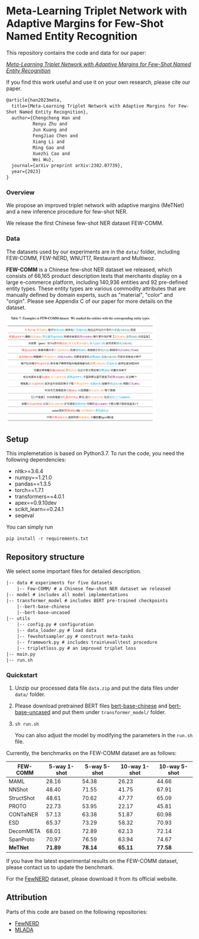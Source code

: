 # Meta-Learning Triplet Network with Adaptive Margins for Few-Shot Named Entity Recognition

This repository contains the code and data for our paper:

[*Meta-Learning Triplet Network with Adaptive Margins for Few-Shot Named Entity Recognition*](https://arxiv.org/pdf/2302.07739)

If you find this work useful and use it on your own research, please cite our paper.

`````
@article{han2023meta,
  title={Meta-Learning Triplet Network with Adaptive Margins for Few-Shot Named Entity Recognition},
  author={Chengcheng Han and 
          Renyu Zhu and 
          Jun Kuang and 
          FengJiao Chen and
          Xiang Li and
          Ming Gao and
          Xuezhi Cao and
          Wei Wu},
  journal={arXiv preprint arXiv:2302.07739},
  year={2023}
}
`````

### Overview

We propose an improved triplet network with adaptive margins (MeTNet) and a new inference procedure for few-shot NER.

We release the first Chinese few-shot NER dataset FEW-COMM.

### Data

The datasets used by our experiments are in the `data/` folder, including FEW-COMM, FEW-NERD, WNUT17, Restaurant and Multiwoz.

<!-- We ran experiments on a total of 4 datasets. You may unzip our processed data file `data.zip` and put the data files under `data/` folder. -->

<!-- | Dataset | Notes |
|---|---|
|  -->

**FEW-COMM** is a Chinese few-shot NER dataset we released, which consists of 66,165 product description texts that merchants display on a large e-commerce platform, including 140,936 entities and 92 pre-defined entity types. These entity types are various commodity attributes that are manually defined by domain experts, such as "material", "color" and "origin". Please see Appendix C of our paper for more details on the dataset.

<img src="pic/dataset.png" width="80%">
<!-- | FewNERD ([link](https://ningding97.github.io/fewnerd/)) | Processed data available. |
| WNUT17 ([link](https://aclanthology.org/W17-4418.pdf)) | We used a subset of the product review data. Processed data available. |
| Restaurant ([link](http://people.csail.mit.edu/jrg/2013/liu-icassp13.pdf)) | Processed data available. | 
| Multiwoz ([link](https://arxiv.org/pdf/1810.00278)) | Processed data available. |  -->


## Setup

This implemetation is based on Python3.7. To run the code, you need the following dependencies:

- nltk>=3.6.4
- numpy==1.21.0
- pandas==1.3.5
- torch==1.7.1
- transformers==4.0.1
- apex==0.9.10dev
- scikit_learn==0.24.1
- seqeval

You can simply run

```Sh
pip install -r requirements.txt
```

## Repository structure

We select some important files for detailed description.

```Shell
|-- data # experiments for five datasets
    |-- Few-COMM/ # a Chinese few-shot NER dataset we released
|-- model # includes all model implementations
|-- transformer_model # includes BERT pre-trained checkpoints
	|--bert-base-chinese
	|--bert-base-uncased
|-- utils
    |-- config.py # configuration
    |-- data_loader.py # load data
    |-- fewshotsampler.py # construst meta-tasks
    |-- framework.py # includes train\eval\test procedure
    |-- tripletloss.py # an improved triplet loss
|-- main.py
|-- run.sh
```

### Quickstart

1. Unzip our processed data file `data.zip` and put the data files under `data/` folder.

2. Please download pretrained BERT files [bert-base-chinese](https://huggingface.co/bert-base-chinese/tree/main) and [bert-base-uncased](https://huggingface.co/bert-base-uncased/tree/main) and put them under `transformer_model/` folder.

3. ```sh run.sh```

   You can also adjust the model by modifying the parameters in the `run.sh` file.

Currently, the benchmarks on the FEW-COMM dataset are as follows:

| FEW-COMM | 5-way 1-shot | 5-way 5-shot | 10-way 1-shot | 10-way 5-shot |
| ---| ---| ---| ---| ---|
|MAML|28.16|54.38|26.23|44.66|
|NNShot|48.40|71.55|41.75|67.91|
|StructShot|48.61|70.62|47.77|65.09|
|PROTO|22.73|53.95|22.17|45.81|
|CONTaiNER|57.13|63.38|51.87|60.98|
|ESD|65.37|73.29|58.32|70.93|
|DecomMETA|68.01|72.89|62.13|72.14|
|SpanProto|70.97|76.59|63.94|74.67|
|**MeTNet**|**71.89**|**78.14**|**65.11**|**77.58**|

If you have the latest experimental results on the FEW-COMM dataset, please contact us to update the benchmark.

For the [FewNERD](https://github.com/thunlp/Few-NERD) dataset, please download it from its official website.

<!-- After you have finished configuring the `data/` folder and the `pretrain_wordvec/` folder, you can run our model with the following commands. 
```
cd bin
sh mlada.sh
```
You can also adjust the model by modifying the parameters in the `malada.sh` file. -->

<!-- ### Dependencies
- Python 3.8
- nltk>=3.6.4
- numpy==1.21.0
- pandas==1.3.5
- torch==1.7.1
- transformers==4.0.1
- apex==0.9.10dev
- scikit_learn==0.24.1
- seqeval -->
<!-- - Python 3.7
- PyTorch 1.6.0
- numpy 1.18.5
- torchtext 0.7.0
- termcolor 1.1.0
- tqdm 4.46.0
- CUDA 10.2 -->

## Attribution

Parts of this code are based on the following repositories:

- [FewNERD](https://github.com/thunlp/Few-NERD)
- [MLADA](https://github.com/hccngu/MLADA)

